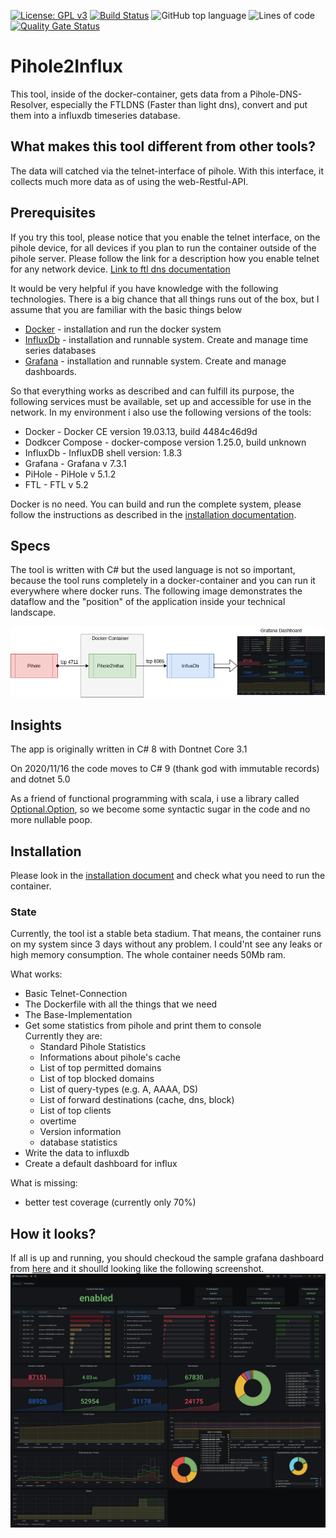 [![License: GPL v3](https://img.shields.io/badge/License-GPLv3-blue.svg)](https://www.gnu.org/licenses/gpl-3.0) [![Build Status](https://travis-ci.com/LaszloLueck/Pihole2Influx.svg?branch=master)](https://travis-ci.com/LaszloLueck/Pihole2Influx) ![GitHub top language](https://img.shields.io/github/languages/top/LaszloLueck/Pihole2Influx) ![Lines of code](https://img.shields.io/tokei/lines/github/LaszloLueck/Pihole2Influx) [![Quality Gate Status](http://gretzki.ddns.net:9000/api/project_badges/measure?project=3d075ac072aaf2b2b721e086939347b29728c396&metric=alert_status)](http://gretzki.ddns.net:9000/dashboard?id=3d075ac072aaf2b2b721e086939347b29728c396)

# Pihole2Influx
This tool, inside of the docker-container, gets data from a Pihole-DNS-Resolver, especially the FTLDNS (Faster than light dns), convert and put them into a influxdb timeseries database.

## What makes this tool different from other tools? 
The data will catched via the telnet-interface of pihole. 
With this interface, it collects much more data as of using the web-Restful-API.

## Prerequisites
If you try this tool, please notice that you enable the telnet interface, on the pihole device, for all devices if you plan to run the container outside of the pihole server.
Please follow the link for a description how you enable telnet for any network device.
<a href="https://docs.pi-hole.net/ftldns/configfile/#socket_listening" target="blank">Link to ftl dns documentation</a>

It would be very helpful if you have knowledge with the following technologies. There is a big chance that all things runs out of the box, but I assume that you are familiar with the basic things below
- <a href="https://www.docker.com/" target="_blank">Docker</a> - installation and run the docker system
- <a href="https://www.influxdata.com/" target="_blank">InfluxDb</a> - installation and runnable system. Create and manage time series databases
- <a href="https://grafana.com/" target="_blank">Grafana</a> - installation and runnable system. Create and manage dashboards.

So that everything works as described and can fulfill its purpose, the following services must be available, set up and accessible for use in the network. In my environment i also use the following versions of the tools:

- Docker - Docker CE version 19.03.13, build 4484c46d9d
- Dodkcer Compose - docker-compose version 1.25.0, build unknown
- InfluxDb - InfluxDB shell version: 1.8.3
- Grafana - Grafana v 7.3.1
- PiHole - PiHole v 5.1.2
- FTL - FTL v 5.2

Docker is no need. You can build and run the complete system, please follow the instructions as described in the <a href="install.md">installation documentation</a>.

## Specs
The tool is written with C# but the used language is not so important, because the tool runs completely in a docker-container and you can run it everywhere where docker runs.
The following image demonstrates the dataflow and the "position" of the application inside your technical landscape.

<img src="./images/working_dataflow.png"  alt="current dataflow"/>

## Insights
The app is originally written in C# 8 with Dontnet Core 3.1

On 2020/11/16 the code moves to C# 9 (thank god with immutable records) and dotnet 5.0

As a friend of functional programming with scala, i use a library called <a href="https://github.com/nlkl/Optional" target="_blank">Optional.Option</a>, so we become some syntactic sugar in the code and no more nullable poop.

## Installation
Please look in the <a href="install.md">installation document</a> and check what you need to run the container.

### State
Currently, the tool ist a stable beta stadium. That means, the container runs on my system since 3 days without any problem.
I could'nt see any leaks or high memory consumption. The whole container needs 50Mb ram.

What works:
<ul>
<li>Basic Telnet-Connection</li>
<li>The Dockerfile with all the things that we need</li>
<li>The Base-Implementation</li>
<li>Get some statistics from pihole and print them to console<br />
Currently they are:
<ul>
<li>Standard Pihole Statistics</li>
<li>Informations about pihole's cache</li>
<li>List of top permitted domains</li>
<li>List of top blocked domains</li>
<li>List of query-types (e.g. A, AAAA, DS)</li>
<li>List of forward destinations (cache, dns, block)</li>
<li>List of top clients</li>
<li>overtime</li>
<li>Version information</li>
<li>database statistics</li>
</ul>
</li>
<li>Write the data to influxdb</li>
<li>Create a default dashboard for influx</li>
</ul>

What is missing:
<ul>
<li>better test coverage (currently only 70%)</li>
</ul>

## How it looks?
If all is up and running, you should checkoud the sample grafana dashboard from <a href="/Grafana-Dashboard/pihole2influx.json">here</a> and it shoulld looking like the following screenshot.
<img src="./images/grafana_screenshot.png"  alt="Grafana Screenshot"/>
